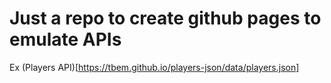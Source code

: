 # Just a repo to create github pages to emulate APIs

Ex (Players API)[https://tbem.github.io/players-json/data/players.json]
